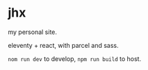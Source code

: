 # jhx

my personal site.

eleventy + react, with parcel and sass.

`nom run dev` to develop, `npm run build` to host.
